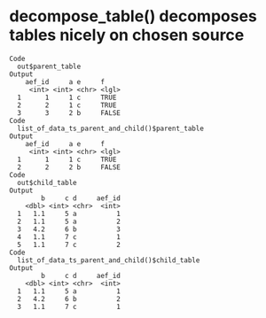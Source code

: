 # decompose_table() decomposes tables nicely on chosen source

    Code
      out$parent_table
    Output
        aef_id     a e     f    
         <int> <int> <chr> <lgl>
      1      1     1 c     TRUE 
      2      2     1 c     TRUE 
      3      3     2 b     FALSE
    Code
      list_of_data_ts_parent_and_child()$parent_table
    Output
        aef_id     a e     f    
         <int> <int> <chr> <lgl>
      1      1     1 c     TRUE 
      2      2     2 b     FALSE
    Code
      out$child_table
    Output
            b     c d     aef_id
        <dbl> <int> <chr>  <int>
      1   1.1     5 a          1
      2   1.1     5 a          2
      3   4.2     6 b          3
      4   1.1     7 c          1
      5   1.1     7 c          2
    Code
      list_of_data_ts_parent_and_child()$child_table
    Output
            b     c d     aef_id
        <dbl> <int> <chr>  <int>
      1   1.1     5 a          1
      2   4.2     6 b          2
      3   1.1     7 c          1

